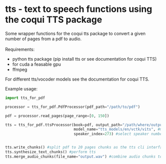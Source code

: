 # tts - text to speech functions using the coqui TTS package

Some wrapper functions for the coqui tts package to convert a given number of pages from a pdf to audio. 
<br><br>
Requirements: <br>
- python tts package (pip install tts or see documentation for coqui TTS)
- for cuda a feasable gpu
- ffmpeg

For different tts/vocoder models see the documentation for coqui TTS.


Example usage: <br>

```python
import tts_for_pdf

processor = tts_for_pdf.PdfProcessor(pdf_path="/path/to/pdf")

pdf = processor.read_pages(page_range=[0, 150])

tts = tts_for_pdf.ttsProcessor(book=pdf, output_path="/path/where/output/should/be/written/",
                               model_name="tts_models/en/vctk/vits", #multispeaker model
                               speaker_index=273) #select speaker number 273


tts.write_chunks() #split pdf to 20 pages chunks as the tts cli interface cannot handle files at the moment
tts.synthesize_text_chunks() #perform tts
tts.merge_audio_chunks(file_name="output.wav") #combine audio chunks to single .wav file
```
